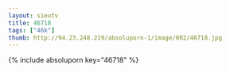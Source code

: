 ```yaml
--- 
layout: sieutv
title: 46718
tags: ["46k"]
thumb: http://94.23.248.219/absoluporn-1/image/002/46718.jpg
---
```

{% include absoluporn key="46718" %} 
